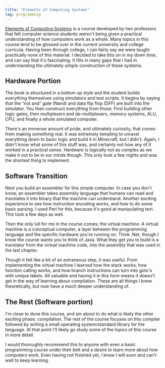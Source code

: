 ```yaml
---
title: "Elements of Computing Systems"
tag: programming
---
```

[Elements of Computing Systems](http://www1.idc.ac.il/tecs/) is a course developed by two professors that felt computer science students weren't being given a practical understanding of how computers work as a whole. Many topics in this course tend to be glossed over in the current university and college curricula. Having been through college, I can fairly say we were taught practically none of this material. I decided to take this on in my down time, and can say that it's fascinating. It fills in many gaps that I had in understanding the ultimately simple construction of these systems.

## Hardware Portion
The book is structured in a bottom up style and the student builds everything themselves using simulators and test scripts. It begins by saying that the “not and” gate (Nand) and data flip flop (DFF) are built into the simulator. You then construct everything from those. First building other logic gates, then multiplexers and de-multiplexers, memory systems, ALU, CPU, and finally a whole simulated computer.

There's an immense amount of pride, and ultimately curiosity, that comes from making something real. It was extremely tempting to unravel everything down to basic logic and build it in Minecraft, but I didn't. Again, I didn't know what some of this stuff was, and certainly not how any of it worked in a practical sense. Hardware is logically not as complex as we make it out to be in our minds though. This only took a few nights and was the shortest thing to implement.

## Software Transition
Next you build an assembler for this simple computer. In case you don't know, an assembler takes assembly language that humans can read and translates it into binary that the machine can understand. Another exciting experience to see how instruction encoding works, and how to do some basic parsing. I used Perl for this, because it's good at manipulating text. This took a few days as well.

Then the only lull for me in the course comes; the virtual machine. A virtual machine is a conceptual computer, a layer between the programming language and the specific hardware you're running on. Think .Net, though I know the course wants you to think of Java. What they get you to build is a translator from the virtual machine code, into the assembly that was used in the last chapter.

Though it felt like a bit of an extraneous step, it was useful. From implementing the virtual machine I learned how the stack works, how function calling works, and how branch instructions can turn into goto's with unique labels. All valuable and having it in this form means it doesn't get in the way of learning about compilation. These are all things I knew theoretically, but now have a much deeper understanding of.

## The Rest (Software portion)
I'm close to done this course, and am about to do what is likely the other exciting phase; compilation. The rest of the course focuses on this compiler followed by writing a small operating system/standard library for the language. At that point I'll likely go study some of the topics of this course in more detail.

I would thoroughly recommend this to anyone with even a basic programming course under their belt and a desire to learn more about how computers work. Even having not finished yet, I know I will soon and can't wait to keep learning.